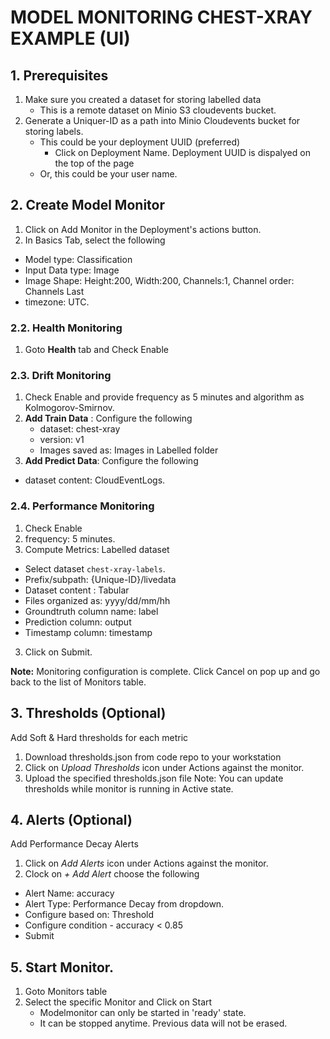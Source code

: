 # MODEL MONITORING CHEST-XRAY EXAMPLE (UI)

## 1. Prerequisites
1. Make sure you created a dataset for storing labelled data
   - This is a remote dataset on Minio S3 cloudevents bucket.
2. Generate a Uniquer-ID as a path into Minio Cloudevents bucket for storing labels.
   - This could be your deployment UUID (preferred)
     - Click on Deployment Name. Deployment UUID is dispalyed on the top of the page
   - Or, this could be your user name.

## 2. Create Model Monitor
1. Click on Add Monitor in the Deployment's actions button.
2. In Basics Tab, select the following
  - Model type: Classification 
  - Input Data type: Image
  - Image Shape: Height:200, Width:200, Channels:1, Channel order: Channels Last
  - timezone: UTC.

### 2.2. Health Monitoring
1. Goto **Health** tab and Check Enable

### 2.3. Drift Monitoring
1. Check Enable and provide frequency as 5 minutes and algorithm as Kolmogorov-Smirnov.
2. **Add Train Data** : Configure the following
   - dataset: chest-xray
   - version: v1
   - Images saved as: Images in Labelled folder 
3. **Add Predict Data**: Configure the following
  - dataset content: CloudEventLogs.
     
### 2.4. Performance Monitoring
1. Check Enable
2. frequency: 5 minutes.
2. Compute Metrics: Labelled dataset
  -  Select dataset `chest-xray-labels`.
  -  Prefix/subpath: {Unique-ID}/livedata
  -  Dataset content : Tabular
  -  Files organized as: yyyy/dd/mm/hh
  -  Groundtruth column name: label
  -  Prediction column: output
  -  Timestamp column: timestamp
3. Click on Submit.

**Note:** Monitoring configuration is complete. Click Cancel on pop up and go back to the list of Monitors table.

## 3. Thresholds (Optional)
Add Soft & Hard thresholds for each metric
1. Download thresholds.json from code repo to your workstation
2. Click on *Upload Thresholds* icon under Actions against the monitor.
3. Upload the specified thresholds.json file
Note: You can update thresholds while monitor is running in Active state.

## 4. Alerts (Optional)
Add Performance Decay Alerts
1. Click on *Add Alerts* icon under Actions against the monitor.
2. Clock on *+ Add Alert* choose the following
  - Alert Name: accuracy
  - Alert Type: Performance Decay from dropdown.
  - Configure based on: Threshold
  - Configure condition - accuracy < 0.85
  - Submit

## 5. Start Monitor.
1. Goto Monitors table
2. Select the specific Monitor and Click on Start 
   - Modelmonitor can only be started in 'ready' state.
   - It can be stopped anytime. Previous data will not be erased.
